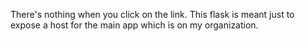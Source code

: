 There's nothing when you click on the link. This flask is meant just to expose a host for the main app which is on my organization.
